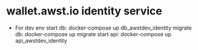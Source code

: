# wallet.awst.io identity service

- For dev env
    start db: docker-compose up db_awstdev_identity
    migrate db: docker-compose up migrate
    start api: docker-compose up api_awstdev_identity